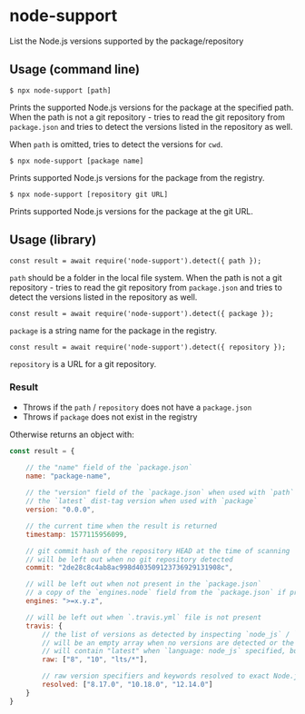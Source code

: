 # node-support

List the Node.js versions supported by the package/repository

## Usage (command line)

```
$ npx node-support [path]
```

Prints the supported Node.js versions for the package at the specified path. When the path is not a git repository - tries to read the git repository from `package.json` and tries to detect the versions listed in the repository as well.

When `path` is omitted, tries to detect the versions for `cwd`. 

```
$ npx node-support [package name]
```

Prints supported Node.js versions for the package from the registry.

```
$ npx node-support [repository git URL]
```

Prints supported Node.js versions for the package at the git URL.

## Usage (library)

```
const result = await require('node-support').detect({ path });
```

`path` should be a folder in the local file system. When the path is not a git repository - tries to read the git repository from `package.json` and tries to detect the versions listed in the repository as well. 

```
const result = await require('node-support').detect({ package });
```

`package` is a string name for the package in the registry. 

```
const result = await require('node-support').detect({ repository });
```

`repository` is a URL for a git repository.

### Result

- Throws if the `path` / `repository` does not have a `package.json`
- Throws if `package` does not exist in the registry

Otherwise returns an object with:

```javascript
const result = {

    // the "name" field of the `package.json`
    name: "package-name",    
    
    // the "version" field of the `package.json` when used with `path` / `repository`,
    // the `latest` dist-tag version when used with `package`
    version: "0.0.0",

    // the current time when the result is returned
    timestamp: 1577115956099,

    // git commit hash of the repository HEAD at the time of scanning
    // will be left out when no git repository detected
    commit: "2de28c8c4ab8ac998d403509123736929131908c",

    // will be left out when not present in the `package.json`
    // a copy of the `engines.node` field from the `package.json` if present
    engines: ">=x.y.z", 

    // will be left out when `.travis.yml` file is not present
    travis: {
        // the list of versions as detected by inspecting `node_js` / `matrix` configuration
        // will be an empty array when no versions are detected or the project is not a Node.js project
        // will contain "latest" when `language: node_js` specified, but no explicit versions detected
        raw: ["8", "10", "lts/*"],

        // raw version specifiers and keywords resolved to exact Node.js versions
        resolved: ["8.17.0", "10.18.0", "12.14.0"]
    }
}
```
